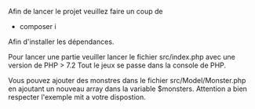 Afin de lancer le projet veuillez faire un coup de

- composer i

Afin d'installer les dépendances.

Pour lancer une partie veuiller lancer le fichier src/index.php avec une version de PHP > 7.2
Tout le jeux se passe dans la console de PHP.

Vous pouvez ajouter des monstres dans le fichier src/Model/Monster.php en ajoutant un nouveau array dans la variable $monsters.
Attention a bien respecter l'exemple mit a votre dispostion.

